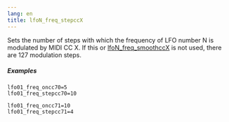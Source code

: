 ```yaml
---
lang: en
title: lfoN_freq_stepccX
---
```

Sets the number of steps with which the frequency of LFO number N is modulated
by MIDI CC X. If this or [lfoN_freq_smoothccX](lfoN_freq_smoothccX) is not used,
there are 127 modulation steps.

##### Examples

```
lfo01_freq_oncc70=5
lfo01_freq_stepcc70=10

lfo01_freq_oncc71=10
lfo01_freq_stepcc71=4
```
